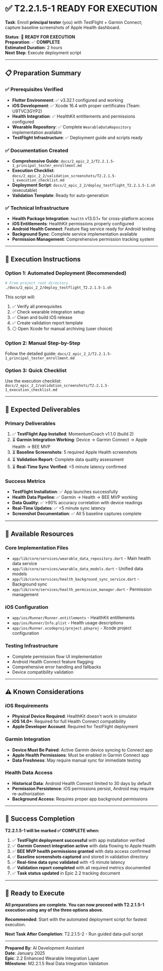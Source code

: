 # ✅ T2.2.1.5-1 READY FOR EXECUTION

**Task**: Enroll **principal tester** (you) with TestFlight + Garmin Connect;
capture baseline screenshots of Apple Health dashboard.

**Status**: 🚀 **READY FOR EXECUTION**\
**Preparation**: ✅ **COMPLETE**\
**Estimated Duration**: 2 hours\
**Next Step**: Execute deployment script

---

## 📋 **Preparation Summary**

### ✅ **Prerequisites Verified**

- **Flutter Environment**: ✅ v3.32.1 configured and working
- **iOS Development**: ✅ Xcode 16.4 with proper certificates (Team: U9TVC3GYP2)
- **Health Integration**: ✅ HealthKit entitlements and permissions configured
- **Wearable Repository**: ✅ Complete `WearableDataRepository` implementation
  available
- **TestFlight Infrastructure**: ✅ Deployment guide and scripts ready

### ✅ **Documentation Created**

- **Comprehensive Guide**:
  `docs/2_epic_2_2/T2.2.1.5-1_principal_tester_enrollment.md`
- **Execution Checklist**:
  `docs/2_epic_2_2/validation_screenshots/T2.2.1.5-1_execution_checklist.md`
- **Deployment Script**: `docs/2_epic_2_2/deploy_testflight_T2.2.1.5-1.sh`
  (executable)
- **Validation Template**: Ready for auto-generation

### ✅ **Technical Infrastructure**

- **Health Package Integration**: `health` v13.0.1+ for cross-platform access
- **iOS Entitlements**: HealthKit permissions properly configured
- **Android Health Connect**: Feature flag service ready for Android testing
- **Background Sync**: Complete service implementation available
- **Permission Management**: Comprehensive permission tracking system

---

## 🚀 **Execution Instructions**

### **Option 1: Automated Deployment (Recommended)**

```bash
# From project root directory
./docs/2_epic_2_2/deploy_testflight_T2.2.1.5-1.sh
```

This script will:

1. ✅ Verify all prerequisites
2. ✅ Check wearable integration setup
3. ✅ Clean and build iOS release
4. ✅ Create validation report template
5. ⚪ Open Xcode for manual archiving (user choice)

### **Option 2: Manual Step-by-Step**

Follow the detailed guide:
`docs/2_epic_2_2/T2.2.1.5-1_principal_tester_enrollment.md`

### **Option 3: Quick Checklist**

Use the execution checklist:
`docs/2_epic_2_2/validation_screenshots/T2.2.1.5-1_execution_checklist.md`

---

## 📱 **Expected Deliverables**

### **Primary Deliverables**

1. ✅ **TestFlight App Installed**: MomentumCoach v1.1.0 (build 2)
2. ⏳ **Garmin Integration Working**: Device → Garmin Connect → Apple Health →
   BEE MVP
3. ⏳ **Baseline Screenshots**: 5 required Apple Health screenshots
4. ⏳ **Validation Report**: Complete data quality assessment
5. ⏳ **Real-Time Sync Verified**: <5 minute latency confirmed

### **Success Metrics**

- **TestFlight Installation**: ✅ App launches successfully
- **Health Data Pipeline**: ✅ Garmin → Health → BEE MVP working
- **Data Quality**: ✅ >90% accuracy correlation with device readings
- **Real-Time Updates**: ✅ <5 minute sync latency
- **Screenshot Documentation**: ✅ All 5 baseline captures complete

---

## 🔧 **Available Resources**

### **Core Implementation Files**

- `app/lib/core/services/wearable_data_repository.dart` - Main health data
  service
- `app/lib/core/services/wearable_data_models.dart` - Unified data models
- `app/lib/core/services/health_background_sync_service.dart` - Background sync
- `app/lib/core/services/health_permission_manager.dart` - Permission management

### **iOS Configuration**

- `app/ios/Runner/Runner.entitlements` - HealthKit entitlements
- `app/ios/Runner/Info.plist` - Health usage descriptions
- `app/ios/Runner.xcodeproj/project.pbxproj` - Xcode project configuration

### **Testing Infrastructure**

- Complete permission flow UI implementation
- Android Health Connect feature flagging
- Comprehensive error handling and fallbacks
- Device compatibility validation

---

## ⚠️ **Known Considerations**

### **iOS Requirements**

- **Physical Device Required**: HealthKit doesn't work in simulator
- **iOS 14.0+**: Required for full Health Connect compatibility
- **Apple Developer Account**: Required for TestFlight deployment

### **Garmin Integration**

- **Device Must Be Paired**: Active Garmin device syncing to Connect app
- **Apple Health Permissions**: Must be enabled in Garmin Connect app
- **Data Freshness**: May require manual sync for immediate testing

### **Health Data Access**

- **Historical Data**: Android Health Connect limited to 30 days by default
- **Permission Persistence**: iOS permissions persist, Android may require
  re-authorization
- **Background Access**: Requires proper app background permissions

---

## 🎯 **Success Completion**

**T2.2.1.5-1 will be marked ✅ COMPLETE when:**

1. ✅ **TestFlight deployment successful** with app installation verified
2. ✅ **Garmin Connect integration active** with data flowing to Apple Health
3. ✅ **BEE MVP health permissions granted** with data access confirmed
4. ✅ **Baseline screenshots captured** and stored in validation directory
5. ✅ **Real-time data sync validated** with <5 minute latency
6. ✅ **Validation report completed** with all required metrics documented
7. ✅ **Task status updated** in Epic 2.2 tracking document

---

## 🚀 **Ready to Execute**

**All preparations are complete. You can now proceed with T2.2.1.5-1 execution
using any of the three options above.**

**Recommended**: Start with the automated deployment script for fastest
execution.

**Next Task After Completion**: T2.2.1.5-2 - Run guided data-pull script

---

**Prepared By**: AI Development Assistant\
**Date**: January 2025\
**Epic**: 2.2 Enhanced Wearable Integration Layer\
**Milestone**: M2.2.1.5 Real Data Integration Validation
